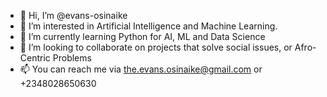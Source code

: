 - 👋 Hi, I’m @evans-osinaike
- 👀 I’m interested in Artificial Intelligence and Machine Learning. 
- 🌱 I’m currently learning Python for AI, ML and Data Science
- 💞️ I’m looking to collaborate on projects that solve social issues, or Afro-Centric Problems
- 📫 You can reach me via the.evans.osinaike@gmail.com or +2348028650630

<!---
evans-osinaike/evans-osinaike is a ✨ special ✨ repository because its `README.md` (this file) appears on your GitHub profile.
You can click the Preview link to take a look at your changes.
--->

